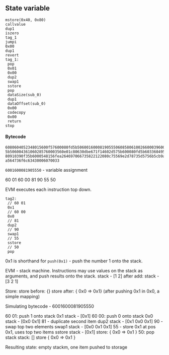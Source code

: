 ## State variable

```
mstore(0x40, 0x80)
callvalue
dup1
iszero
tag_1
jumpi
0x00
dup1
revert
tag_1:
 pop
 0x01
 0x00
 dup2
 swap1
 sstore
 pop
 dataSize(sub_0)
 dup1
 dataOffset(sub_0)
 0x00
 codecopy
 0x00
 return
stop
```

#### Bytecode

```
6080604052348015600f57600080fd5b5060016000819055506085806100266000396000f3fe6080604052348015600f57600080fd
5b506004361060285760003560e01c80630dbe671f14602d575b600080fd5b60336049565b60405180828152602001915050604051
80910390f35b6000548156fea264697066735822122080c75569e2d78735d5756b5cb9adc62ac340594b65f890183145d14a1260fd
a564736f6c63430006070033
```

`6001600081905550` - variable assignment

60 01
60 00
81
90
55
50

EVM executes each instruction top down.

```
tag2:
 // 60 01
 0x1
 // 60 00
 0x0
 // 81
 dup2
 // 90
 swap1
 // 55
 sstore
 // 50
 pop
```
0x1 is shorthand for `push(0x1)` - push the number 1 onto the stack.

EVM - stack machine. Instructions may use values on the stack as arguments, and push results 
onto the stack.
stack - [1 2]
after add: stack - [3 2 1]

Store:
store before: {}
store after: { 0x0 => 0x1} (after pushing 0x1 in 0x0, a simple mapping)

Simulating bytecode - 6001600081905550

60 01: push 1 onto stack
0x1
  stack - [0x1]
60 00: push 0 onto stack
0x0
  stack - [0x0 0x1]
81 - duplicate second item
dup2
  stack - [0x1 0x0 0x1]
90 - swap top two elements
swap1
  stack - [0x0 0x1 0x1]
55 - store 0x1 at pos 0x1, uses top two items
sstore
  stack - [0x1]
  store: { 0x0 => 0x1 }
50: pop stack
  stack: []
  store { 0x0 => 0x1 }

Resulting state: empty stackm, one item pushed to storage
